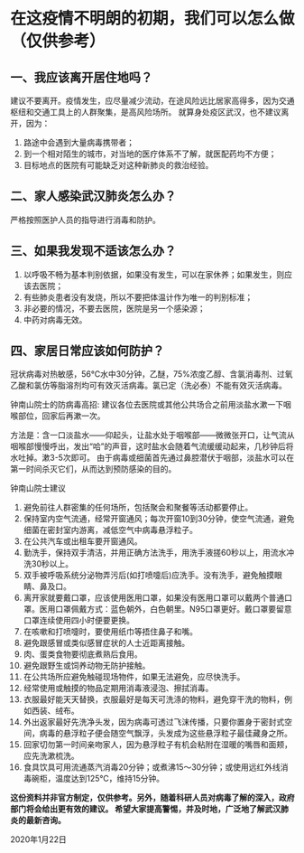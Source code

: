 # 在这疫情不明朗的初期，我们可以怎么做（仅供参考）

## 一、我应该离开居住地吗？
建议不要离开。疫情发生，应尽量减少流动，在途风险远比居家高得多，因为交通枢纽和交通工具上的人群聚集，是高风险场所。
就算身处疫区武汉，也不建议离开，因为：
1. 路途中会遇到大量病毒携带者；
2. 到一个相对陌生的城市，对当地的医疗体系不了解，就医配药均不方便；
3. 目标地点的医院有可能缺乏对这种新肺炎的救治经验。


## 二、家人感染武汉肺炎怎么办？
严格按照医护人员的指导进行消毒和防护。


## 三、如果我发现不适该怎么办？
1. 以呼吸不畅为基本判别依据，如果没有发生，可以在家休养；如果发生，则应该去医院；
2. 有些肺炎患者没有发烧，所以不要把体温计作为唯一的判别标准；
3. 非必要的情况，不要去医院，医院是另一个感染源；
4. 中药对病毒无效。


## 四、家居日常应该如何防护？

冠状病毒对热敏感，56℃水中30分钟，乙醚，75%浓度乙醇、含氯消毒剂、过氧乙酸和氯仿等脂溶剂均可有效灭活病毒。氯已定（洗必泰）不能有效灭活病毒。

钟南山院士的防病毒高招: 建议各位去医院或其他公共场合之前用淡盐水漱一下咽喉部位，回家后再漱一次。

方法是：含一口淡盐水——仰起头，让盐水处于咽喉部——微微张开口，让气流从咽喉部慢慢呼出，发出“哈”的声音，这时盐水会随着气流缓缓动起来，几秒钟后将水吐掉。漱3-5次即可。
由于病毒或细菌首先通过鼻腔潜伏于咽部，淡盐水可以在第一时间杀灭它们，从而达到预防感染的目的。

钟南山院士建议

1. 避免前往人群密集的任何场所，包括聚会和聚餐等活动都要停止。
2. 保持室内空气流通，经常开窗通风；每次开窗10到30分钟，使空气流通，避免细菌在密封室内游离，减低空气中病毒悬浮粒子。
3. 在公共汽车或出租车要开窗通风。
4. 勤洗手，保持双手清洁，并用正确方法洗手，用洗手液搓60秒以上，用流水冲洗30秒以上。
5. 双手被呼吸系统分泌物弄污后(如打喷嚏后)应洗手。没有洗手，避免触摸眼睛、鼻及口。
6. 离开家就要戴口罩，应该使用医用口罩，如果没有医用口罩可以戴两个普通口罩。医用口罩佩戴方式：蓝色朝外，白色朝里。N95口罩更好。戴口罩要留意口罩连续使用四小时便要更换。
7. 在咳嗽和打喷嚏时，要使用纸巾等捂住鼻子和嘴。
8. 避免跟感冒或类似感冒症状的人士近距离接触。
9. 肉、蛋类食物要彻底煮熟后食用。
10. 避免跟野生或饲养动物无防护接触。
11. 在公共场所应避免触碰现场物件，如果无法避免，应尽快洗手。
12. 经常使用或触摸的物品定期用消毒液浸泡、擦拭消毒。
13. 衣服最好能天天替换，衣服最好是每天可洗涤的物料，避免穿干洗的物料，例如西装、绒布。
14. 外出返家最好先洗净头发，因为病毒可透过飞沫传播，只要你置身于密封式空间，病毒的悬浮粒子便会随空气飘浮，头发成为这些悬浮粒子最佳藏身之所。
15. 回家切勿第一时间亲吻家人，因为悬浮粒子有机会粘附在湿暖的嘴唇和面颊，应先洗漱梳洗。
16. 食具饮具可用流通蒸汽消毒20分钟；或煮沸15～30分钟；或使用远红外线消毒碗柜，温度达到125℃，维持15分钟。

**这份资料并非官方制定，仅供参考。另外，随着科研人员对病毒了解的深入，政府部门将会给出更有效的建议。
希望大家提高警惕，并及时地，广泛地了解武汉肺炎的最新咨询。**

2020年1月22日

